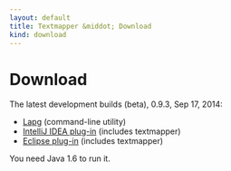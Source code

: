 ```yaml
---
layout: default
title: Textmapper &middot; Download
kind: download
---
```


Download
========

The latest development builds (beta), 0.9.3, Sep 17, 2014:

* [Lapg](http://sourceforge.net/projects/textmapper/files/0.9.3/textmapper-0.9.3.zip/download) (command-line utility)
* [IntelliJ IDEA plug-in](http://sourceforge.net/projects/textmapper/files/0.9.3/tm-idea-0.9.3.zip/download) (includes textmapper)
* [Eclipse plug-in](http://sourceforge.net/projects/textmapper/files/0.9.3/tm-eclipse-repo-0.9.3.zip/download) (includes textmapper)

You need Java 1.6 to run it.

